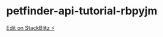 # petfinder-api-tutorial-rbpyjm

[Edit on StackBlitz ⚡️](https://stackblitz.com/edit/petfinder-api-tutorial-rbpyjm)